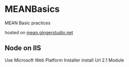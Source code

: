 # MEANBasics
MEAN Basic practices

hosted on [mean.gingerstudio.net](http://mean.gingerstudio.net)

## Node on IIS

Use Microsoft Web Platform Installer install Url 2.1 Module

